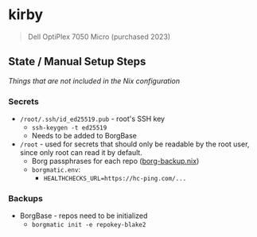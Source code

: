 # kirby

> Dell OptiPlex 7050 Micro (purchased 2023)

## State / Manual Setup Steps
*Things that are not included in the Nix configuration*

### Secrets
- `/root/.ssh/id_ed25519.pub` - root's SSH key
  - `ssh-keygen -t ed25519`
  - Needs to be added to BorgBase
- `/root` - used for secrets that should only be
  readable by the root user, since only root can read it by default.
  - Borg passphrases for each repo ([borg-backup.nix](./borg-backup.nix))
  - `borgmatic.env`:
    - `HEALTHCHECKS_URL=https://hc-ping.com/...`

### Backups
- BorgBase - repos need to be initialized
  - `borgmatic init -e repokey-blake2`
